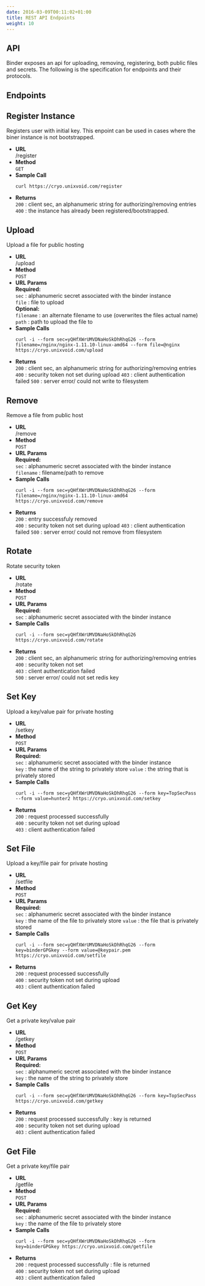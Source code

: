 ```yaml
---
date: 2016-03-09T00:11:02+01:00
title: REST API Endpoints
weight: 10
---
```


## API

Binder exposes an api for uploading, removing, registering, both public files and secrets.  The following  is the specification for endpoints and their protocols.

## Endpoints

**Register Instance**
----
  Registers user with initial key.  This enpoint can be used in cases where the biner instance is not
  bootstrapped.

* **URL**  
  /register
* **Method**  
  `GET`
* **Sample Call**  
  ```
  curl https://cryo.unixvoid.com/register
  ```
* **Returns**  
  `200` : client sec, an alphanumeric string for authorizing/removing entries  
  `400` : the instance has already been registered/bootstrapped. 


**Upload**
----
  Upload a file for public hosting

* **URL**  
  /upload
* **Method**  
  `POST`
* **URL Params**  
  **Required:**  
  `sec`   : alphanumeric secret associated with the binder instance  
  `file` : file to upload  
  **Optional:**  
  `filename` : an alternate filename to use (overwrites the files actual name)  
  `path` : path to upload the file to 
* **Sample Calls**  
  ```
  curl -i --form sec=yQHfXWrUMVDNaHoSkDhRhqG26 --form filename=/nginx/nginx-1.11.10-linux-amd64 --form file=@nginx https://cryo.unixvoid.com/upload
  ```
* **Returns**  
  `200` : client sec, an alphanumeric string for authorizing/removing entries  
  `400` : security token not set during upload
  `403` : client authentication failed
  `500` : server error/ could not write to filesystem


**Remove**
----
  Remove a file from public host

* **URL**  
  /remove
* **Method**  
  `POST`
* **URL Params**  
  **Required:**  
  `sec`   : alphanumeric secret associated with the binder instance  
  `filename` : filename/path to remove
* **Sample Calls**  
  ```
  curl -i --form sec=yQHfXWrUMVDNaHoSkDhRhqG26 --form filename=/nginx/nginx-1.11.10-linux-amd64 https://cryo.unixvoid.com/remove
  ```
* **Returns**  
  `200` : entry successfuly removed  
  `400` : security token not set during upload
  `403` : client authentication failed
  `500` : server error/ could not remove from filesystem


**Rotate**
----
  Rotate security token

* **URL**  
  /rotate
* **Method**  
  `POST`
* **URL Params**  
  **Required:**  
  `sec`   : alphanumeric secret associated with the binder instance  
* **Sample Calls**  
  ```
  curl -i --form sec=yQHfXWrUMVDNaHoSkDhRhqG26 https://cryo.unixvoid.com/rotate
  ```
* **Returns**  
  `200` : client sec, an alphanumeric string for authorizing/removing entries  
  `400` : security token not set  
  `403` : client authentication failed  
  `500` : server error/ could not set redis key


**Set Key**
----
  Upload a key/value pair for private hosting

* **URL**  
  /setkey
* **Method**  
  `POST`
* **URL Params**  
  **Required:**  
  `sec`   : alphanumeric secret associated with the binder instance  
  `key`   : the name of the string to privately store
  `value` : the string that is privately stored
* **Sample Calls**  
  ```
  curl -i --form sec=yQHfXWrUMVDNaHoSkDhRhqG26 --form key=TopSecPass --form value=hunter2 https://cryo.unixvoid.com/setkey
  ```
* **Returns**  
  `200` : request processed successfully  
  `400` : security token not set during upload  
  `403` : client authentication failed

**Set File**
----
  Upload a key/file pair for private hosting

* **URL**  
  /setfile
* **Method**  
  `POST`
* **URL Params**  
  **Required:**  
  `sec`   : alphanumeric secret associated with the binder instance  
  `key`   : the name of the file to privately store
  `value` : the file that is privately stored
* **Sample Calls**  
  ```
  curl -i --form sec=yQHfXWrUMVDNaHoSkDhRhqG26 --form key=binderGPGkey --form value=@keypair.pem https://cryo.unixvoid.com/setfile
  ```
* **Returns**  
  `200` : request processed successfully  
  `400` : security token not set during upload  
  `403` : client authentication failed


**Get Key**
----
  Get a private key/value pair

* **URL**  
  /getkey
* **Method**  
  `POST`
* **URL Params**  
  **Required:**  
  `sec`   : alphanumeric secret associated with the binder instance  
  `key`   : the name of the string to privately store
* **Sample Calls**  
  ```
  curl -i --form sec=yQHfXWrUMVDNaHoSkDhRhqG26 --form key=TopSecPass https://cryo.unixvoid.com/getkey
  ```
* **Returns**  
  `200` : request processed successfully : key is returned  
  `400` : security token not set during upload  
  `403` : client authentication failed

**Get File**
----
  Get a private key/file pair

* **URL**  
  /getfile
* **Method**  
  `POST`
* **URL Params**  
  **Required:**  
  `sec`   : alphanumeric secret associated with the binder instance  
  `key`   : the name of the file to privately store
* **Sample Calls**  
  ```
  curl -i --form sec=yQHfXWrUMVDNaHoSkDhRhqG26 --form key=binderGPGkey https://cryo.unixvoid.com/getfile
  ```
* **Returns**  
  `200` : request processed successfully : file is returned  
  `400` : security token not set during upload  
  `403` : client authentication failed
